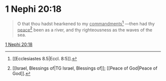 # 1 Nephi 20:18

> O that thou hadst hearkened to my <u>commandments</u>[^a] —then had thy <u>peace</u>[^b] been as a river, and thy righteousness as the waves of the sea.

[1 Nephi 20:18](https://www.churchofjesuschrist.org/study/scriptures/bofm/1-ne/20?lang=eng&id=p18#p18)


[^a]: [[Ecclesiastes 8.5|Eccl. 8:5]].  
[^b]: [[Israel, Blessings of|TG Israel, Blessings of]]; [[Peace of God|Peace of God]].  

